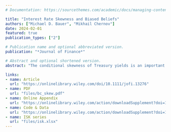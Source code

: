 ```yaml
---
# Documentation: https://sourcethemes.com/academic/docs/managing-content/

title: "Interest Rate Skewness and Biased Beliefs"
authors: ["Michael D. Bauer", "Mikhail Chernov"]
date: 2024-02-01
featured: true
publication_types: ["2"]

# Publication name and optional abbreviated version.
publication: "*Journal of Finance*"

# Abstract and optional shortened version.
abstract: "The conditional skewness of Treasury yields is an important indicator of the risks to the macroeconomic outlook. Positive skewness signals upside risk to interest rates during periods of accommodative monetary policy and an upward-sloping yield curve, and vice versa. Skewness has substantial predictive power for future bond excess returns, high-frequency interest rate changes around FOMC announcements, and survey forecast errors for interest rates. The estimated expectational errors, or biases in beliefs, are quantitatively important for statistical bond risk premia. These findings are consistent with a heterogeneous-beliefs model where one of the agents is wrong about consumption growth."

links:
- name: Article
  url: "https://onlinelibrary.wiley.com/doi/10.1111/jofi.13276"
- name: PDF
  url: "files/bc_skew.pdf"
- name: Online Appendix
  url: "https://onlinelibrary.wiley.com/action/downloadSupplement?doi=10.1111%2Fjofi.13276&file=jofi13276-sup-0001-InternetAppendix.pdf"
- name: Code & Data
  url: "https://onlinelibrary.wiley.com/action/downloadSupplement?doi=10.1111%2Fjofi.13276&file=jofi13276-sup-0002-ReplicationCode.zip"
- name: ISK series
  url: "files/isk.xlsx"
---
```

